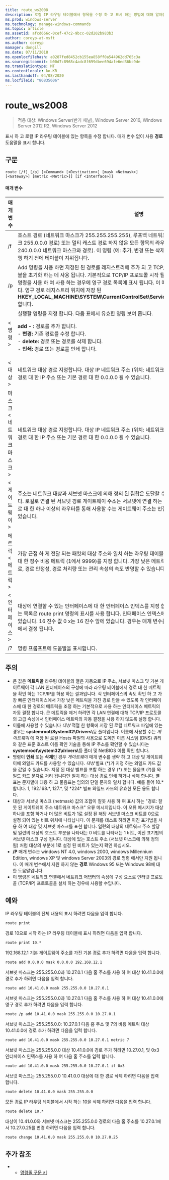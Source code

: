 ```yaml
---
title: route_ws2008
description: 로컬 IP 라우팅 테이블에서 항목을 수정 하 고 표시 하는 방법에 대해 알아봅니다.
ms.prod: windows-server
ms.technology: manage-windows-commands
ms.topic: article
ms.assetid: afcd666c-0cef-47c2-9bcc-02d202b983b3
author: coreyp-at-msft
ms.author: coreyp
manager: dongill
ms.date: 07/11/2018
ms.openlocfilehash: a0287fed8452cb155ea858ff0a544962dd765c3a
ms.sourcegitcommit: b00d7c8968c4adc8f699dbee694afe6ed36bc9de
ms.translationtype: MT
ms.contentlocale: ko-KR
ms.lasthandoff: 04/08/2020
ms.locfileid: "80835606"
---
```

# <a name="route_ws2008"></a>route_ws2008

>적용 대상: Windows Server(반기 채널), Windows Server 2016, Windows Server 2012 R2, Windows Server 2012

표시 하 고 로컬 IP 라우팅 테이블에 있는 항목을 수정 합니다. 매개 변수 없이 사용 **경로** 도움말을 표시 합니다.   

## <a name="syntax"></a>구문  
```  
route [/f] [/p] [<Command> [<Destination>] [mask <Netmask>] [<Gateway>] [metric <Metric>]] [if <Interface>]]  
```  

#### <a name="parameters"></a>매개 변수  

|매개 변수|설명|  
|-------|--------|  
|/f|호스트 경로 (네트워크 마스크가 255.255.255.255), 루프백 네트워크 경로 (127.0.0.0이 대상 및 네트워크 마스크 255.0.0.0 경로) 또는 멀티 캐스트 경로 하지 않은 모든 항목의 라우팅 테이블을 지웁니다 (대상이 224.0.0.0 240.0.0.0 네트워크 마스크와 경로). 이 명령 (예: 추가, 변경 또는 삭제) 중 하 나와 함께에서 사용 됩니다, 명령을 실행 하기 전에 테이블이 지워집니다.|  
|/p|Add 명령을 사용 하면 지정된 된 경로를 레지스트리에 추가 되 고 TCP/IP 프로토콜을 시작할 때마다 IP 라우팅 테이블을 초기화 하는 데 사용 됩니다. 기본적으로 TCP/IP 프로토콜 시작 될 때 추가 된 경로가 유지 되지 않습니다. 인쇄 명령을 사용 하 여 사용 하는 경우에 영구 경로 목록에 표시 됩니다. 이 매개 변수는 다른 모든 명령에 대해 무시 됩니다. 영구 경로 레지스트리 위치에 저장 된 **HKEY_LOCAL_MACHINE\SYSTEM\CurrentControlSet\Services\Tcpip\Parameters\PersistentRoutes**합니다.|  
|\<명령 >|실행할 명령을 지정 합니다. 다음 표에서 유효한 명령 보여 줍니다.<p>**add -   :** 경로를 추가 합니다.<br />-   **변경:** 기존 경로를 수정 합니다.<br />-   **delete:** 경로 또는 경로를 삭제 합니다.<br />-   **인쇄:** 경로 또는 경로를 인쇄 합니다.|  
|\<대상 >|네트워크 대상 경로 지정합니다. 대상 IP 네트워크 주소 (위치: 네트워크 주소의 호스트 비트는 0으로 설정 함), 호스트 경로 대 한 IP 주소 또는 기본 경로 대 한 0.0.0.0 될 수 있습니다.|  
|마스크 \<네트워크 마스크 >|네트워크 대상 경로 지정합니다. 대상 IP 네트워크 주소 (위치: 네트워크 주소의 호스트 비트는 0으로 설정 함), 호스트 경로 대 한 IP 주소 또는 기본 경로 대 한 0.0.0.0 될 수 있습니다.|  
|\<게이트웨이 >|주소는 네트워크 대상과 서브넷 마스크에 의해 정의 된 집합은 도달할 수 있는 이전 또는 다음 홉 IP 주소를 지정 합니다. 로컬로 연결 된 서브넷 경로 게이트웨이 주소는 서브넷에 연결 하는 인터페이스에 할당 된 IP 주소입니다. 원격 경로 대 한 하나 이상의 라우터를 통해 사용할 수는 게이트웨이 주소는 인접 라우터에 할당 된 IP 주소를 직접 연결할 수 있습니다.|  
|메트릭 \<메트릭 >|가장 근접 하 게 전달 되는 패킷의 대상 주소와 일치 하는 라우팅 테이블에 여러 경로 중에서 선택할 때 사용 되는 경로 대 한 정수 비용 메트릭 (1에서 9999)를 지정 합니다. 가장 낮은 메트릭 가진 경로가 선택 됩니다. 메트릭을 홉 수, 경로, 경로 안정성, 경로 처리량 또는 관리 속성의 속도 반영할 수 있습니다.|  
|\<인터페이스 >|대상에 연결할 수 있는 인터페이스에 대 한 인터페이스 인덱스를 지정 합니다. 인터페이스 및 해당 인터페이스 인덱스는 목록은 route print 명령의 표시를 사용 합니다. 인터페이스 인덱스에 대 한 10 진수 또는 16 진수 값을 사용할 수 있습니다. 16 진수 값 0 x는 16 진수 앞에 있습니다. 경우는 매개 변수를 생략 하는 경우 인터페이스 게이트웨이 주소에서 결정 됩니다.|  
|/?|명령 프롬프트에 도움말을 표시합니다.|  

## <a name="remarks"></a>주의  
- 큰 값은 **메트릭을** 라우팅 테이블의 열은 자동으로 IP 주소, 서브넷 마스크 및 기본 게이트웨이 각 LAN 인터페이스의 구성에 따라 라우팅 테이블에서 경로 대 한 메트릭을 확인 하는 TCP/IP를 허용 하는 결과입니다. 각 인터페이스의 속도 확인 하 고 가장 빠른 인터페이스에서 가장 낮은 메트릭을 가진 경로 만들 수 있도록 각 인터페이스에 대 한 경로의 메트릭을 조정 하는 기본적으로 사용 하는 인터페이스 메트릭의 자동 결정 합니다. 큰 메트릭을 제거 하려면 각 LAN 연결에 대해 TCP/IP 프로토콜의 고급 속성에서 인터페이스 메트릭의 자동 결정을 사용 하지 않도록 설정 합니다.  
- 이름에 사용할 수 있습니다 *대상* 적절 한 항목에 저장 된 로컬 네트워크 파일에 있는 경우는 <strong>systemroot\System32\Drivers\\</strong>등 폴더입니다. 이름에 사용할 수는 *게이트웨이* 에 저장 된 로컬 Hosts 파일의 사용으로 도메인 이름 시스템 (DNS) 쿼리와 같은 표준 호스트 이름 확인 기술을 통해 IP 주소를 확인할 수 있습니다는 <strong>systemroot\system32\drivers\\</strong>등 폴더 및 NetBIOS 이름 확인 합니다.  
- 명령이 **인쇄** 또는 **삭제**인 경우 *게이트웨이* 매개 변수를 생략 하 고 대상 및 게이트웨이에 와일드 카드를 사용할 수 있습니다. *대상* 별표 (*)가 지정 하는 와일드 카드 값을 값일 수 있습니다. 지정 된 대상 별표를 포함 하는 경우 (\*) 또는 물음표 (?)를 와일드 카드 문자로 처리 됩니다만 일치 하는 대상 경로 인쇄 하거나 삭제 합니다. 별표는 문자열에 대응 하 고 물음표는 임의의 단일 문자와 일치 합니다. 예를 들어 10.\*합니다. 1, 192.168.\*, 127.\*, 및 \*224\* 별표 와일드 카드의 유효한 모든 용도 합니다.  
- 대상과 서브넷 마스크 (netmask) 값의 조합이 잘못 사용 하 여 표시 하는 "경로: 잘못 된 게이트웨이 주소 네트워크 마스크" 오류 메시지입니다. 이 오류 메시지가 대상 하나를 포함 하거나 더 많은 비트가 1로 설정 된 해당 서브넷 마스크 비트를 0으로 설정 되어 있는 비트 위치에 나타납니다. 이 문제를 테스트 하려면 이진 표기법을 사용 하 여 대상 및 서브넷 마스크를 표현 합니다. 일련의 대상의 네트워크 주소 할당 및 일련의 대상의 호스트 부분을 나타내는 0 비트를 나타내는 1 비트, 이진 표기법의 서브넷 마스크 구성 됩니다. 대상에 있는 호스트 주소 (서브넷 마스크에 의해 정의 됨) 처럼 대상의 부분에 1로 설정 된 비트가 있는지 확인 하십시오.  
- **/P** 매개 변수는 windows NT 4.0, windows 2000, windows Millennium Edition, windows XP 및 windows Server 2003의 경로 명령 에서만 지원 됩니다. 이 매개 변수에서 지원 하지 않는 **경로** Windows 95 또는 Windows 98에 대 한 도움말입니다.  
- 이 명령은 네트워크 연결에서 네트워크 어댑터의 속성에 구성 요소로 인터넷 프로토콜 (TCP/IP) 프로토콜을 설치 하는 경우에 사용할 수입니다.  

## <a name="examples"></a><a name="BKMK_Examples"></a>예와  
IP 라우팅 테이블의 전체 내용의 표시 하려면 다음을 입력 합니다.  
```  
route print  
```  
경로 10으로 시작 하는 IP 라우팅 테이블에 표시 하려면 다음을 입력 합니다.  
```  
route print 10.*  
```  
192.168.12.1 기본 게이트웨이 주소를 가진 기본 경로 추가 하려면 다음을 입력 합니다.  
```  
route add 0.0.0.0 mask 0.0.0.0 192.168.12.1  
```  
서브넷 마스크는 255.255.0.0과 10.27.0.1 다음 홉 주소를 사용 하 여 대상 10.41.0.0에 경로 추가 하려면 다음을 입력 합니다.  
```  
route add 10.41.0.0 mask 255.255.0.0 10.27.0.1  
```  
서브넷 마스크는 255.255.0.0과 10.27.0.1 다음 홉 주소를 사용 하 여 대상 10.41.0.0에 영구 경로 추가 하려면 다음을 입력 합니다.  
```  
route /p add 10.41.0.0 mask 255.255.0.0 10.27.0.1  
```  
서브넷 마스크는 255.255.0.0: 10.27.0.1 다음 홉 주소 및 7의 비용 메트릭 대상 10.41.0.0에 경로 추가 하려면 다음을 입력 합니다.  
```  
route add 10.41.0.0 mask 255.255.0.0 10.27.0.1 metric 7  
```  
서브넷 마스크는 255.255.0.0 대상 10.41.0.0에 경로 추가 하려면 10.27.0.1, 및 0x3 인터페이스 인덱스를 사용 하 여 다음 홉 주소를 입력 합니다.  
```  
route add 10.41.0.0 mask 255.255.0.0 10.27.0.1 if 0x3  
```  
서브넷 마스크는 255.255.0.0 10.41.0.0 대상에 대 한 경로 삭제 하려면 다음을 입력 합니다.  
```  
route delete 10.41.0.0 mask 255.255.0.0  
```  
모든 경로 IP 라우팅 테이블에서 시작 하는 10을 삭제 하려면 다음을 입력 합니다.  
```  
route delete 10.*  
```  
대상이 10.41.0.0와 서브넷 마스크는 255.255.0.0 경로의 다음 홉 주소를 10.27.0.1에서 10.27.0.25를 변경 하려면 다음을 입력 합니다.  
```  
route change 10.41.0.0 mask 255.255.0.0 10.27.0.25  
```  

## <a name="additional-references"></a>추가 참조  
-   - [명령줄 구문 키](command-line-syntax-key.md)  
